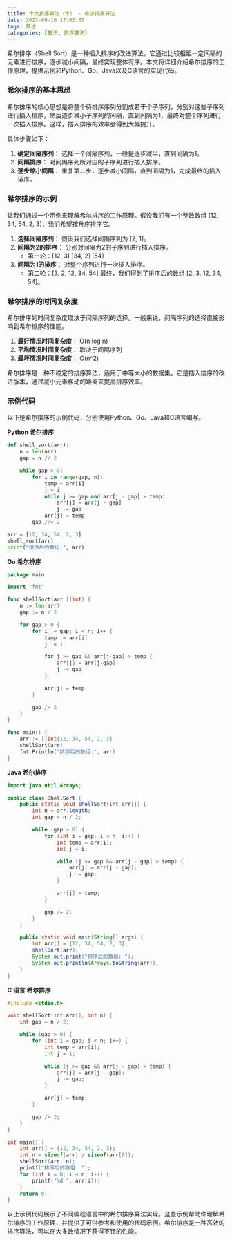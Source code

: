 ```yaml
---
title: 十大排序算法（十） - 希尔排序算法
date: 2023-09-16 17:03:55
tags: 算法
categories: [算法, 排序算法]
---
```

希尔排序（Shell Sort）是一种插入排序的改进算法，它通过比较相距一定间隔的元素进行排序，逐步减小间隔，最终实现整体有序。本文将详细介绍希尔排序的工作原理，提供示例和Python、Go、Java以及C语言的实现代码。
<!--more-->

### 希尔排序的基本思想
希尔排序的核心思想是将整个待排序序列分割成若干个子序列，分别对这些子序列进行插入排序，然后逐步减小子序列的间隔，直到间隔为1，最终对整个序列进行一次插入排序。这样，插入排序的效率会得到大幅提升。

具体步骤如下：
1. **确定间隔序列**： 选择一个间隔序列，一般是逐步减半，直到间隔为1。
2. **间隔排序**： 对间隔序列所对应的子序列进行插入排序。
3. **逐步缩小间隔**： 重复第二步，逐步减小间隔，直到间隔为1，完成最终的插入排序。

### 希尔排序的示例
让我们通过一个示例来理解希尔排序的工作原理。假设我们有一个整数数组 [12, 34, 54, 2, 3]，我们希望按升序排序它。

1. **选择间隔序列**： 假设我们选择间隔序列为 [2, 1]。
2. **间隔为2的排序**： 分别对间隔为2的子序列进行插入排序。
    - 第一轮：[12, 3]  [34, 2]  [54]
3. **间隔为1的排序**： 对整个序列进行一次插入排序。
    - 第二轮：[3, 2, 12, 34, 54]
最终，我们得到了排序后的数组 [2, 3, 12, 34, 54]。

### 希尔排序的时间复杂度
希尔排序的时间复杂度取决于间隔序列的选择。一般来说，间隔序列的选择直接影响到希尔排序的性能。

1. **最好情况时间复杂度**： O(n log n)
2. **平均情况时间复杂度**： 取决于间隔序列
3. **最坏情况时间复杂度**： O(n^2)
   
希尔排序是一种不稳定的排序算法，适用于中等大小的数据集。它是插入排序的改进版本，通过减小元素移动的距离来提高排序效率。

### 示例代码
以下是希尔排序的示例代码，分别使用Python、Go、Java和C语言编写。

**Python 希尔排序**
```python
def shell_sort(arr):
    n = len(arr)
    gap = n // 2

    while gap > 0:
        for i in range(gap, n):
            temp = arr[i]
            j = i
            while j >= gap and arr[j - gap] > temp:
                arr[j] = arr[j - gap]
                j -= gap
            arr[j] = temp
        gap //= 2

arr = [12, 34, 54, 2, 3]
shell_sort(arr)
print("排序后的数组:", arr)
```

**Go 希尔排序**
```go
package main

import "fmt"

func shellSort(arr []int) {
	n := len(arr)
	gap := n / 2

	for gap > 0 {
		for i := gap; i < n; i++ {
			temp := arr[i]
			j := i

			for j >= gap && arr[j-gap] > temp {
				arr[j] = arr[j-gap]
				j -= gap
			}

			arr[j] = temp
		}

		gap /= 2
	}
}

func main() {
	arr := []int{12, 34, 54, 2, 3}
	shellSort(arr)
	fmt.Println("排序后的数组:", arr)
}
```

**Java 希尔排序**
```java
import java.util.Arrays;

public class ShellSort {
    public static void shellSort(int arr[]) {
        int n = arr.length;
        int gap = n / 2;

        while (gap > 0) {
            for (int i = gap; i < n; i++) {
                int temp = arr[i];
                int j = i;

                while (j >= gap && arr[j - gap] > temp) {
                    arr[j] = arr[j - gap];
                    j -= gap;
                }

                arr[j] = temp;
            }

            gap /= 2;
        }
    }

    public static void main(String[] args) {
        int arr[] = {12, 34, 54, 2, 3};
        shellSort(arr);
        System.out.print("排序后的数组: ");
        System.out.println(Arrays.toString(arr));
    }
}
```

**C 语言 希尔排序**
```c
#include <stdio.h>

void shellSort(int arr[], int n) {
    int gap = n / 2;

    while (gap > 0) {
        for (int i = gap; i < n; i++) {
            int temp = arr[i];
            int j = i;

            while (j >= gap && arr[j - gap] > temp) {
                arr[j] = arr[j - gap];
                j -= gap;
            }

            arr[j] = temp;
        }

        gap /= 2;
    }
}

int main() {
    int arr[] = {12, 34, 54, 2, 3};
    int n = sizeof(arr) / sizeof(arr[0]);
    shellSort(arr, n);
    printf("排序后的数组: ");
    for (int i = 0; i < n; i++) {
        printf("%d ", arr[i]);
    }
    return 0;
}
```

以上示例代码展示了不同编程语言中的希尔排序算法实现。这些示例帮助你理解希尔排序的工作原理，并提供了可供参考和使用的代码示例。希尔排序是一种高效的排序算法，可以在大多数情况下获得不错的性能。
